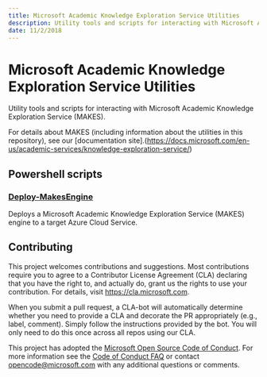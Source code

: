 ```yaml
---
title: Microsoft Academic Knowledge Exploration Service Utilities
description: Utility tools and scripts for interacting with Microsoft Academic Knowledge Exploration Service (MAKES)
date: 11/2/2018
---
```


# Microsoft Academic Knowledge Exploration Service Utilities

Utility tools and scripts for interacting with Microsoft Academic Knowledge Exploration Service (MAKES).

For details about MAKES (including information about the utilities in this repository), see our [documentation site].(https://docs.microsoft.com/en-us/academic-services/knowledge-exploration-service/)

## Powershell scripts

### [Deploy-MakesEngine](deploy-makes-engine.md)

Deploys a Microsoft Academic Knowledge Exploration Service (MAKES) engine to a target Azure Cloud Service.

## Contributing

This project welcomes contributions and suggestions.  Most contributions require you to agree to a
Contributor License Agreement (CLA) declaring that you have the right to, and actually do, grant us
the rights to use your contribution. For details, visit https://cla.microsoft.com.

When you submit a pull request, a CLA-bot will automatically determine whether you need to provide
a CLA and decorate the PR appropriately (e.g., label, comment). Simply follow the instructions
provided by the bot. You will only need to do this once across all repos using our CLA.

This project has adopted the [Microsoft Open Source Code of Conduct](https://opensource.microsoft.com/codeofconduct/).
For more information see the [Code of Conduct FAQ](https://opensource.microsoft.com/codeofconduct/faq/) or
contact [opencode@microsoft.com](mailto:opencode@microsoft.com) with any additional questions or comments.
